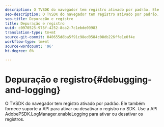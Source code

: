 ```yaml
---
description: O TVSDK do navegador tem registro ativado por padrão. Ele também fornece suporte a API para ativar ou desativar o registro no SDK. Use a API AdobePSDK.LogManager.enableLogging para ativar ou desativar os registros.
seo-description: O TVSDK do navegador tem registro ativado por padrão. Ele também fornece suporte a API para ativar ou desativar o registro no SDK. Use a API AdobePSDK.LogManager.enableLogging para ativar ou desativar os registros.
seo-title: Depuração e registro
title: Depuração e registro
uuid: c0970525-975f-4252-8ca2-7c1ebde09983
translation-type: tm+mt
source-git-commit: 040655d8ba5f91c98ed0584c08db226ffe1e0f4e
workflow-type: tm+mt
source-wordcount: '96'
ht-degree: 0%

---
```



# Depuração e registro{#debugging-and-logging}

O TVSDK do navegador tem registro ativado por padrão. Ele também fornece suporte a API para ativar ou desativar o registro no SDK. Use a API AdobePSDK.LogManager.enableLogging para ativar ou desativar os registros.

